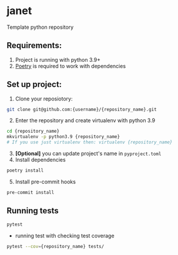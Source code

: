 # janet
Template python repository


## Requirements:
1. Project is running with python 3.9+
2. [Poetry](https://python-poetry.org/docs/) is required to work with dependencies



## Set up project:

1. Clone your reposiotory:
```sh
git clone git@github.com:{username}/{repository_name}.git
```
2. Enter the repository and create virtualenv with python 3.9
```sh
cd {repository_name}
mkvirtualenv -p python3.9 {repository_name}
# If you use just virtualenv then: virtualenv {repository_name}
```
3. **[Optional]** you can update project's name in `pyproject.toml`
4. Install dependencies
```sh
poetry install
```
5. Install pre-commit hooks
```sh
pre-commit install
```


## Running tests
```sh
pytest
```

- running test with checking test coverage
```sh
pytest --cov={repository_name} tests/
```

